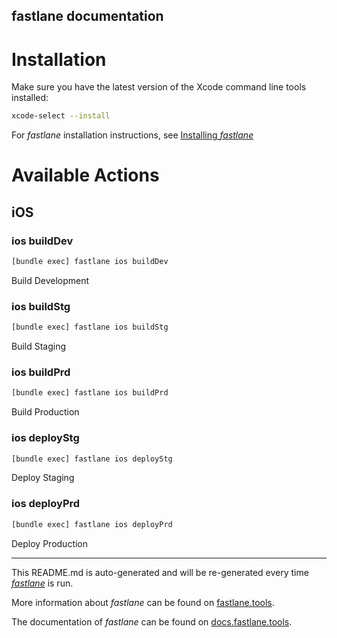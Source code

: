 fastlane documentation
----

# Installation

Make sure you have the latest version of the Xcode command line tools installed:

```sh
xcode-select --install
```

For _fastlane_ installation instructions, see [Installing _fastlane_](https://docs.fastlane.tools/#installing-fastlane)

# Available Actions

## iOS

### ios buildDev

```sh
[bundle exec] fastlane ios buildDev
```

Build Development

### ios buildStg

```sh
[bundle exec] fastlane ios buildStg
```

Build Staging

### ios buildPrd

```sh
[bundle exec] fastlane ios buildPrd
```

Build Production

### ios deployStg

```sh
[bundle exec] fastlane ios deployStg
```

Deploy Staging

### ios deployPrd

```sh
[bundle exec] fastlane ios deployPrd
```

Deploy Production

----

This README.md is auto-generated and will be re-generated every time [_fastlane_](https://fastlane.tools) is run.

More information about _fastlane_ can be found on [fastlane.tools](https://fastlane.tools).

The documentation of _fastlane_ can be found on [docs.fastlane.tools](https://docs.fastlane.tools).
